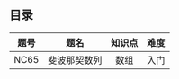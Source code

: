 ## 目录

|                             题号                             |                             题名                             |                           知识点                           |                             难度                             |
| :----------------------------------------------------------: | :----------------------------------------------------------: | :--------------------------------------------------------: | :----------------------------------------------------------: |
| <a href="../NC/NC65/topic.md" style="text-decoration:none">NC65</a> | <a href="../NC/NC65/topic.md" style="text-decoration:none">斐波那契数列</a> | <a href="./Array.md" style="text-decoration:none">数组</a> | <a href="./Introduction.md" style="text-decoration:none">入门</a> |


